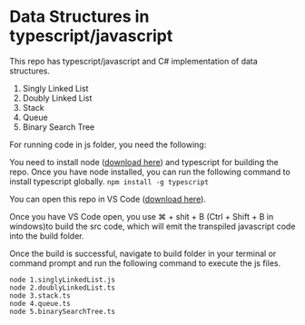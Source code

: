 # Data Structures in typescript/javascript

This repo has typescript/javascript and C# implementation of data structures.

1. Singly Linked List
2. Doubly Linked List
3. Stack
4. Queue
5. Binary Search Tree


For running code in js folder, you need the following:

You need to install node ([download here](https://nodejs.org/en/download/)) and typescript for building the repo.
Once you have node installed, you can run the following command to install typescript globally.
    `npm install -g typescript`

You can open this repo in VS Code ([download here](https://code.visualstudio.com/download)).

Once you have VS Code open, you use ⌘ + shit + B (Ctrl + Shift + B in windows)to build the src code, which will emit the transpiled javascript code into the build folder.

Once the build is successful, navigate to build folder in your terminal or command prompt and run the following command to execute the js files.

```
node 1.singlyLinkedList.js
node 2.doublyLinkedList.ts
node 3.stack.ts
node 4.queue.ts
node 5.binarySearchTree.ts
```
